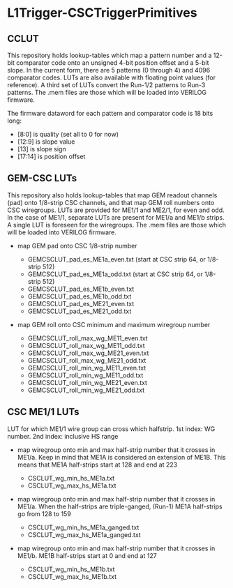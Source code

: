 # L1Trigger-CSCTriggerPrimitives

## CCLUT

This repository holds lookup-tables which map a pattern number and a 12-bit comparator code onto an unsigned 4-bit position offset and a 5-bit slope. In the current form, there are 5 patterns (0 through 4) and 4096 comparator codes. LUTs are also available with floating point values (for reference). A third set of LUTs convert the Run-1/2 patterns to Run-3 patterns. The .mem files are those which will be loaded into VERILOG firmware.

The firmware dataword for each pattern and comparator code is 18 bits long:
   - [8:0] is quality (set all to 0 for now)
   - [12:9] is slope value
   - [13] is slope sign
   - [17:14] is position offset

## GEM-CSC LUTs

This repository also holds lookup-tables that map GEM readout channels (pad) onto 1/8-strip CSC channels, and that map GEM roll numbers onto CSC wiregroups. LUTs are provided for ME1/1 and ME2/1, for even and odd. In the case of ME1/1, separate LUTs are present for ME1/a and ME1/b strips. A single LUT is foreseen for the wiregroups. The .mem files are those which will be loaded into VERILOG firmware.

* map GEM pad onto CSC 1/8-strip number
   - GEMCSCLUT_pad_es_ME1a_even.txt (start at CSC strip 64, or 1/8-strip 512)
   - GEMCSCLUT_pad_es_ME1a_odd.txt  (start at CSC strip 64, or 1/8-strip 512)
   - GEMCSCLUT_pad_es_ME1b_even.txt
   - GEMCSCLUT_pad_es_ME1b_odd.txt
   - GEMCSCLUT_pad_es_ME21_even.txt
   - GEMCSCLUT_pad_es_ME21_odd.txt

* map GEM roll onto CSC minimum and maximum wiregroup number
   - GEMCSCLUT_roll_max_wg_ME11_even.txt
   - GEMCSCLUT_roll_max_wg_ME11_odd.txt
   - GEMCSCLUT_roll_max_wg_ME21_even.txt
   - GEMCSCLUT_roll_max_wg_ME21_odd.txt
   - GEMCSCLUT_roll_min_wg_ME11_even.txt
   - GEMCSCLUT_roll_min_wg_ME11_odd.txt
   - GEMCSCLUT_roll_min_wg_ME21_even.txt
   - GEMCSCLUT_roll_min_wg_ME21_odd.txt

## CSC ME1/1 LUTs

LUT for which ME1/1 wire group can cross which halfstrip. 1st index: WG number. 2nd index: inclusive HS range

* map wiregroup onto min and max half-strip number that it crosses in ME1/a. Keep in mind that ME1A is considered an extension of ME1B. This means that ME1A half-strips start at 128 and end at 223
   - CSCLUT_wg_min_hs_ME1a.txt
   - CSCLUT_wg_max_hs_ME1a.txt

* map wiregroup onto min and max half-strip number that it crosses in ME1/a. When the half-strips are triple-ganged, (Run-1) ME1A half-strips go from 128 to 159
   - CSCLUT_wg_min_hs_ME1a_ganged.txt
   - CSCLUT_wg_max_hs_ME1a_ganged.txt

* map wiregroup onto min and max half-strip number that it crosses in ME1/b. ME1B half-strips start at 0 and end at 127
   - CSCLUT_wg_min_hs_ME1b.txt
   - CSCLUT_wg_max_hs_ME1b.txt
